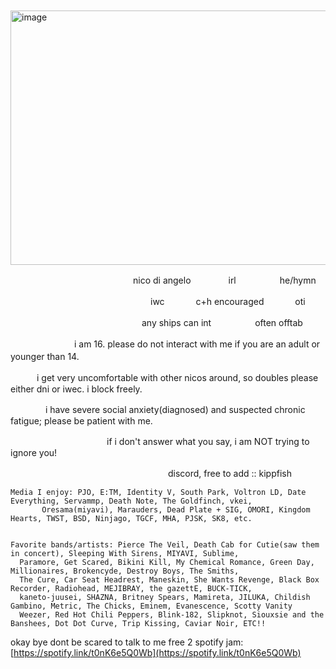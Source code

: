 　　<img width="733" height="407" alt="image" src="https://github.com/user-attachments/assets/c876f66c-251b-4053-9def-ac967e9663b4" />

　　　　　　　　　　　　　　nico di angelo 　　　　irl　　　　　he/hymn 

　　　　　　　　　　　　　　　　iwc 　　　 c+h encouraged 　　　 oti　　
               
　　　　　　　　　　　　　　　any ships can int　　　　　often offtab
             
　　　
　　　　i am 16. please do not interact with me if you are an adult or younger than 14.　
　　

　　　i get very uncomfortable with other nicos around, so doubles please either dni or iwec. i block freely.

　　　　i have severe social anxiety(diagnosed) and suspected chronic fatigue; please be patient with me. 

　　　　　　　　　　　if i don't answer what you say, i am NOT trying to ignore you!
        
  　　　　　　　　　　　　　　　　　　discord, free to add :: kippfish 

    Media I enjoy: PJO, E:TM, Identity V, South Park, Voltron LD, Date Everything, Servammp, Death Note, The Goldfinch, vkei,
           Oresama(miyavi), Marauders, Dead Plate + SIG, OMORI, Kingdom Hearts, TWST, BSD, Ninjago, TGCF, MHA, PJSK, SK8, etc.
        

    Favorite bands/artists: Pierce The Veil, Death Cab for Cutie(saw them in concert), Sleeping With Sirens, MIYAVI, Sublime,
      Paramore, Get Scared, Bikini Kill, My Chemical Romance, Green Day, Millionaires, Brokencyde, Destroy Boys, The Smiths,
      The Cure, Car Seat Headrest, Maneskin, She Wants Revenge, Black Box Recorder, Radiohead, MEJIBRAY, the gazettE, BUCK-TICK,
      kaneto-juusei, SHAZNA, Britney Spears, Mamireta, JILUKA, Childish Gambino, Metric, The Chicks, Eminem, Evanescence, Scotty Vanity
      Weezer, Red Hot Chili Peppers, Blink-182, Slipknot, Siouxsie and the Banshees, Dot Dot Curve, Trip Kissing, Caviar Noir, ETC!!

okay bye dont be scared to talk to me
free 2 spotify jam: [https://spotify.link/t0nK6e5Q0Wb](https://spotify.link/t0nK6e5Q0Wb)
